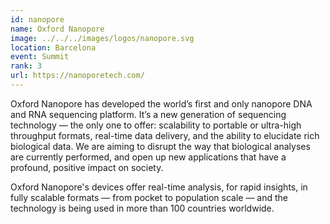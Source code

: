 ```yaml
---
id: nanopore
name: Oxford Nanopore
image: ../../../images/logos/nanopore.svg
location: Barcelona
event: Summit
rank: 3
url: https://nanoporetech.com/
---
```

Oxford Nanopore has developed the world’s first and only nanopore DNA and RNA sequencing platform. It’s a new generation of sequencing technology — the only one to offer: scalability to portable or ultra-high throughput formats, real-time data delivery, and the ability to elucidate rich biological data. We are aiming to disrupt the way that biological analyses are currently performed, and open up new applications that have a profound, positive impact on society.

Oxford Nanopore's devices offer real-time analysis, for rapid insights, in fully scalable formats — from pocket to population scale — and the technology is being used in more than 100 countries worldwide.
